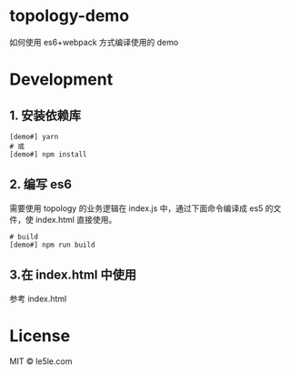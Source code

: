# topology-demo

如何使用 es6+webpack 方式编译使用的 demo

# Development

## 1. 安装依赖库

```
[demo#] yarn
# 或
[demo#] npm install

```

## 2. 编写 es6

需要使用 topology 的业务逻辑在 index.js 中，通过下面命令编译成 es5 的文件，使 index.html 直接使用。

```
# build
[demo#] npm run build

```

## 3.在 index.html 中使用

参考 index.html

# License

MIT © le5le.com
